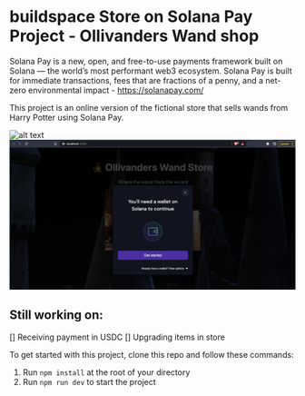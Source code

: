 # buildspace Store on Solana Pay Project - Ollivanders Wand shop
Solana Pay is a new, open, and free-to-use payments framework built on Solana — the world’s most performant web3 ecosystem. Solana Pay is built for immediate transactions, fees that are fractions of a penny, and a net-zero environmental impact - https://solanapay.com/

This project is an online version of the fictional store that sells wands from Harry Potter using Solana Pay.

![alt text](./public/p1.png)
![alt text](./public/p2.png)

## Still working on:
[] Receiving payment in USDC
[] Upgrading items in store


To get started with this project, clone this repo and follow these commands:

1. Run `npm install` at the root of your directory
2. Run `npm run dev` to start the project


